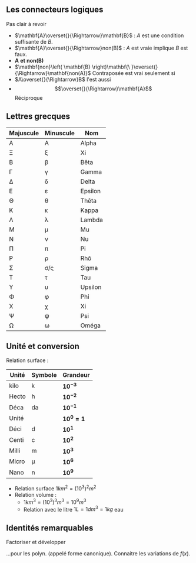 
## Les connecteurs logiques

Pas clair à revoir

* $\mathbf{A}\overset{}{\Rightarrow}\mathbf{B}$ : $A$ est une condition suffisante de $B$.
* $\mathbf{A}\overset{}{\Rightarrow}non(B)$ : $A$ est vraie implique $B$ est faux.
* $\mathbf{A\ et\ non(B)}$
* $\mathbf{non}\left( \mathbf{B} \right)\mathbf{\ }\overset{}{\Rightarrow}\mathbf{non(A)}$ Contraposée est vrai seulement si
* $A\overset{}{\Rightarrow}B$ l'est aussi
* $$\overset{}{\Rightarrow}\mathbf{A}$$ Réciproque

## Lettres grecques

Majuscule | Minuscule | Nom 
---|---|---
Α | Α | Alpha
Ξ | ξ | Xi
Β | β | Bêta
Γ | γ | Gamma
Δ | δ | Delta
Ε | ε | Epsilon
Θ | θ | Thêta
Κ | κ | Kappa
Λ | λ | Lambda 
Μ | μ | Mu    
Ν | ν | Nu  
Π | π | Pi
Ρ | ρ | Rhô
Σ | σ/ς | Sigma
Τ | τ | Tau
Υ | υ | Upsilon
Φ | φ | Phi
Χ | χ | Xi
Ψ | ψ | Psi
Ω | ω | Oméga

## Unité et conversion

Relation surface :

Unité 				| Symbole			| Grandeur
--------------------|-------------------|-------
kilo 				| k 				| $\mathbf{10}^{\mathbf{- 3}}$ 
Hecto				| h 				| $\mathbf{10}^{\mathbf{- 2}}$
Déca 				| da 				| $\mathbf{10}^{\mathbf{- 1}}$ 
Unité				|  	| $\mathbf{10}^{\mathbf{0}}\mathbf{= 1}$
Déci  				| d 				| $\mathbf{10}^{\mathbf{1}}$
Centi 				| c 				| $\mathbf{10}^{\mathbf{2}}$
Milli 				| m 				| $\mathbf{10}^{\mathbf{3}}$
Micro 				| μ 				| $\mathbf{10}^{\mathbf{6}}$
Nano  				| n 				| $\mathbf{10}^{\mathbf{9}}$


* Relation surface $1km^{2} = {{(10}^{3})}^{2}m^{2}$
* Relation volume :
	* $1{km}^{3} = {{(10}^{3})}^{3}m^{3} = {10}^{9}m^{3}$
	* Relation avec le litre $1L = 1{dm}^{3} = 1 kg$ eau 

## Identités remarquables

Factoriser et développer

...pour les polyn. (appelé forme canonique).
Connaitre les variations de $f(x)$.